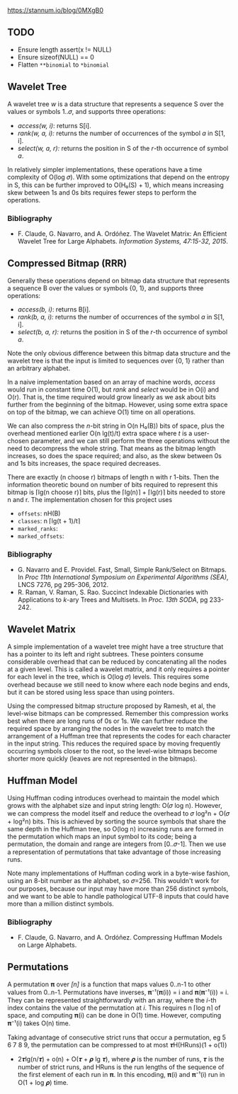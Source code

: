 https://stannum.io/blog/0MXgB0

## TODO
- Ensure length assert(x != NULL)
- Ensure sizeof(NULL) == 0
- Flatten `**binomial` to `*binomial`

## Wavelet Tree

A wavelet tree *w* is a data structure that represents a sequence S over the
values or symbols 1..𝜎, and supports three operations:

* _access(w, i)_: returns S[i].
* _rank(w, a, i):_ returns the number of occurrences of the symbol *a* in S[1, i].
* _select(w, a, r):_ returns the position in S of the *r*-th occurrence of symbol *a*.

In relatively simpler implementations, these operations have a time complexity
of O(log 𝜎). With some optimizations that depend on the entropy in S, this can
be further improved to O(H₀(S) + 1), which means increasing skew between 1s and
0s bits requires fewer steps to perform the operations.

### Bibliography

* F. Claude, G. Navarro, and A. Ordóñez. The Wavelet Matrix: An Efficient
  Wavelet Tree for Large Alphabets. *Information Systems, 47:15-32, 2015*.

## Compressed Bitmap (RRR)

Generally these operations depend on bitmap data structure that represents a
sequence B over the values or symbols {0, 1}, and supports three operations:

* _access(b, i)_: returns B[i].
* _rank(b, a, i):_ returns the number of occurrences of the symbol *a* in S[1, i].
* _select(b, a, r):_ returns the position in S of the *r*-th occurrence of symbol *a*.

Note the only obvious difference between this bitmap data structure and the
wavelet tree is that the input is limited to sequences over {0, 1} rather than
an arbitrary alphabet.

In a naive implementation based on an array of machine words, *access* would
run in constant time O(1), but *rank* and *select* would be in O(i) and O(r).
That is, the time required would grow linearly as we ask about bits further
from the beginning of the bitmap. However, using some extra space on top of
the bitmap, we can achieve O(1) time on all operations.

We can also compress the *n*-bit string in O(n H₀(B)) bits of space, plus the
overhead mentioned earlier O(n lg(t)/t) extra space where *t* is a user-chosen
parameter, and we can still perform the three operations without the need to
decompress the whole string. That means as the bitmap length increases, so does
the space required; and also, as the skew between 0s and 1s bits increases, the
space required decreases.

There are exactly (n choose r) bitmaps of length n with r 1-bits. Then the
information theoretic bound on number of bits required to represent this bitmap
is ⌈lg(n choose r)⌉ bits, plus the ⌈lg(n)⌉ + ⌈lg(r)⌉ bits needed to store n and
r. The implementation chosen for this project uses

* `offsets`: nH(B)
* `classes`: n ⌈lg(t + 1)/t⌉
* `marked_ranks`:
* `marked_offsets`:

### Bibliography

* G. Navarro and E. Providel. Fast, Small, Simple Rank/Select on Bitmaps. In *Proc
  11th International Symposium on Experimental Algorithms (SEA)*, LNCS 7276, pg
  295-306, 2012.
* R. Raman, V. Raman, S. Rao. Succinct Indexable Dictionaries with Applications
  to *k*-ary Trees and Multisets. In *Proc. 13th SODA*, pg 233-242.

## Wavelet Matrix

A simple implementation of a wavelet tree might have a tree structure that has
a pointer to its left and right subtrees. These pointers consume considerable
overhead that can be reduced by concatenating all the nodes at a given level.
This is called a wavelet matrix, and it only requires a pointer for each level
in the tree, which is O(log 𝜎) levels. This requires some overhead because we
still need to know where each node begins and ends, but it can be stored using
less space than using pointers.

Using the compressed bitmap structure proposed by Ramesh, et al, the level-wise
bitmaps can be compressed. Remember this compression works best when there are
long runs of 0s or 1s. We can further reduce the required space by arranging
the nodes in the wavelet tree to match the arrangement of a Huffman tree that
represents the codes for each character in the input string. This reduces the
required space by moving frequently occurring symbols closer to the root, so
the level-wise bitmaps become shorter more quickly (leaves are not represented
in the bitmaps).

## Huffman Model

Using Huffman coding introduces overhead to maintain the model which grows with
the alphabet size and input string length: O(𝜎 log n). However, we can compress
the model itself and reduce the overhead to 𝜎 log²n + O(𝜎 + log²n) bits. This is
achieved by sorting the source symbols that share the same depth in the Huffman
tree, so O(log n) increasing runs are formed in the permutation which maps an
input symbol to its code; being a permutation, the domain and range are integers
from [0..𝜎-1]. Then we use a representation of permutations that take advantage
of those increasing runs.

Note many implementations of Huffman coding work in a byte-wise fashion, using
an 8-bit number as the alphabet, so 𝜎=256. This wouldn't work for our purposes,
because our input may have more than 256 distinct symbols, and we want to be
able to handle pathological UTF-8 inputs that could have more than a million
distinct symbols.

### Bibliography

* F. Claude, G. Navarro, and A. Ordóñez. Compressing Huffman Models on Large
  Alphabets.

## Permutations

A permutation 𝛑 over *[n]* is a function that maps values 0..n-1 to other values
from 0..n-1. Permutations have inverses, 𝛑⁻¹(𝛑(i)) = i and 𝛑(𝛑⁻¹(i)) = i. They
can be represented straightforwardly with an array, where the *i*-th index
contains the value of the permutation at *i*. This requires n ⌈log n⌉ of space,
and computing 𝛑(i) can be done in O(1) time. However, computing 𝛑⁻¹(i) takes
O(n) time.

Taking advantage of consecutive strict runs that occur a permutation, eg
5 6 7 8 9, the permutation can be compressed to at most 𝝉H(HRuns)(1 + o(1))
+ 2𝝉lg(n/𝝉) + o(n) + O(𝝉 + 𝝆 lg 𝝉), where 𝝆 is the number of runs, 𝝉 is the
number of strict runs, and HRuns is the run lengths of the sequence of the
first element of each run in 𝛑. In this encoding, 𝛑(i) and 𝛑⁻¹(i) run in
O(1 + log 𝝆) time.


